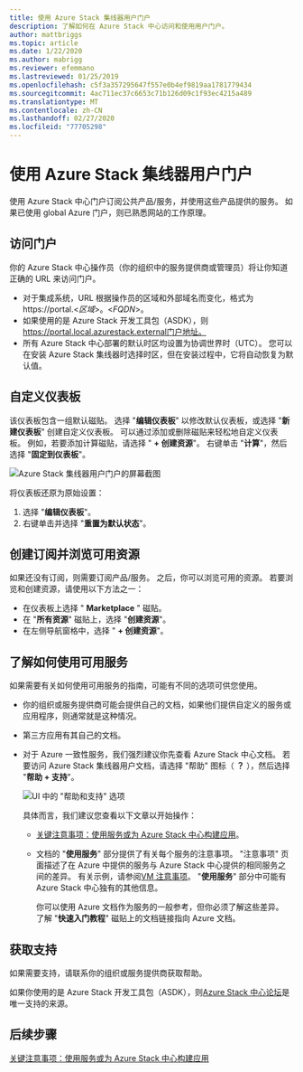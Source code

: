 ```yaml
---
title: 使用 Azure Stack 集线器用户门户
description: 了解如何在 Azure Stack 中心访问和使用用户门户。
author: mattbriggs
ms.topic: article
ms.date: 1/22/2020
ms.author: mabrigg
ms.reviewer: efemmano
ms.lastreviewed: 01/25/2019
ms.openlocfilehash: c5f3a357295647f557e0b4ef9819aa1781779434
ms.sourcegitcommit: 4ac711ec37c6653c71b126d09c1f93ec4215a489
ms.translationtype: MT
ms.contentlocale: zh-CN
ms.lasthandoff: 02/27/2020
ms.locfileid: "77705298"
---
```

# <a name="use-the-azure-stack-hub-user-portal"></a>使用 Azure Stack 集线器用户门户

使用 Azure Stack 中心门户订阅公共产品/服务，并使用这些产品提供的服务。 如果已使用 global Azure 门户，则已熟悉网站的工作原理。

## <a name="access-the-portal"></a>访问门户

你的 Azure Stack 中心操作员（你的组织中的服务提供商或管理员）将让你知道正确的 URL 来访问门户。

- 对于集成系统，URL 根据操作员的区域和外部域名而变化，格式为 https://portal.&lt;*区域*&gt;。&lt;*FQDN*&gt;。
- 如果使用的是 Azure Stack 开发工具包（ASDK），则 https://portal.local.azurestack.external门户地址。
- 所有 Azure Stack 中心部署的默认时区均设置为协调世界时（UTC）。 您可以在安装 Azure Stack 集线器时选择时区，但在安装过程中，它将自动恢复为默认值。

## <a name="customize-the-dashboard"></a>自定义仪表板

该仪表板包含一组默认磁贴。 选择 "**编辑仪表板**" 以修改默认仪表板，或选择 "**新建仪表板**" 创建自定义仪表板。 可以通过添加或删除磁贴来轻松地自定义仪表板。 例如，若要添加计算磁贴，请选择 " **+ 创建资源**"。 右键单击 "**计算**"，然后选择 "**固定到仪表板**"。

![Azure Stack 集线器用户门户的屏幕截图](media/azure-stack-use-portal/userportal.png)

将仪表板还原为原始设置：
1.  选择 "**编辑仪表板**"。 
2.  右键单击并选择 "**重置为默认状态**"。

## <a name="create-subscription-and-browse-available-resources"></a>创建订阅并浏览可用资源

如果还没有订阅，则需要订阅产品/服务。 之后，你可以浏览可用的资源。 若要浏览和创建资源，请使用以下方法之一：

- 在仪表板上选择 " **Marketplace** " 磁贴。
- 在 "**所有资源**" 磁贴上，选择 "**创建资源**"。
- 在左侧导航窗格中，选择 " **+ 创建资源**"。

## <a name="learn-how-to-use-available-services"></a>了解如何使用可用服务

如果需要有关如何使用可用服务的指南，可能有不同的选项可供您使用。

- 你的组织或服务提供商可能会提供自己的文档，如果他们提供自定义的服务或应用程序，则通常就是这种情况。
- 第三方应用有其自己的文档。
- 对于 Azure 一致性服务，我们强烈建议你先查看 Azure Stack 中心文档。 若要访问 Azure Stack 集线器用户文档，请选择 "帮助" 图标（ **？** ），然后选择 "**帮助 + 支持**"。

    ![UI 中的 "帮助和支持" 选项](media/azure-stack-use-portal/HelpAndSupport.png)

    具体而言，我们建议您查看以下文章以开始操作：

    - [关键注意事项：使用服务或为 Azure Stack 中心构建应用](azure-stack-considerations.md)。
    - 文档的 "**使用服务**" 部分提供了有关每个服务的注意事项。 "注意事项" 页面描述了在 Azure 中提供的服务与 Azure Stack 中心提供的相同服务之间的差异。 有关示例，请参阅[VM 注意事项](azure-stack-vm-considerations.md)。 "**使用服务**" 部分中可能有 Azure Stack 中心独有的其他信息。

      你可以使用 Azure 文档作为服务的一般参考，但你必须了解这些差异。 了解 "**快速入门教程**" 磁贴上的文档链接指向 Azure 文档。

## <a name="get-support"></a>获取支持

如果需要支持，请联系你的组织或服务提供商获取帮助。

如果你使用的是 Azure Stack 开发工具包（ASDK），则[Azure Stack 中心论坛](https://social.msdn.microsoft.com/Forums/azure/home?forum=azurestack)是唯一支持的来源。

## <a name="next-steps"></a>后续步骤

[关键注意事项：使用服务或为 Azure Stack 中心构建应用](azure-stack-considerations.md)
